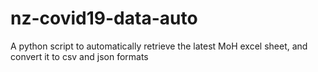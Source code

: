 # nz-covid19-data-auto
A python script to automatically retrieve the latest MoH excel sheet, and convert it to csv and json formats
